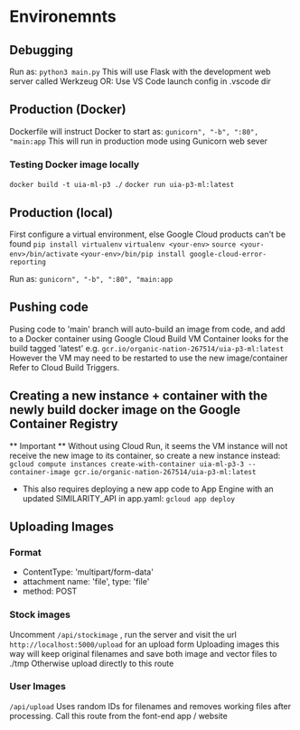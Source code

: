 # Environemnts

## Debugging
Run as:
`python3 main.py`
This will use Flask with the development web server called Werkzeug
OR:
Use VS Code launch config in .vscode dir

## Production (Docker)
Dockerfile will instruct Docker to start as:
`gunicorn", "-b", ":80", "main:app`
This will run in production mode using Gunicorn web sever

### Testing Docker image locally
`docker build -t uia-ml-p3 ./`
`docker run uia-p3-ml:latest`

## Production (local)
First configure a virtual environment, else Google Cloud products can't be found
`pip install virtualenv`
`virtualenv <your-env>`
`source <your-env>/bin/activate`
`<your-env>/bin/pip install google-cloud-error-reporting`

Run as:
`gunicorn", "-b", ":80", "main:app`

## Pushing code
Pusing code to 'main' branch will auto-build an image from code, and add to a Docker container using Google Cloud Build
VM Container looks for the build tagged 'latest' e.g. `gcr.io/organic-nation-267514/uia-p3-ml:latest`
However the VM may need to be restarted to use the new image/container
Refer to Cloud Build Triggers.

## Creating a new instance + container with the newly build docker image on the Google Container Registry
** Important **
Without using Cloud Run, it seems the VM instance will not receive the new image to its container, so create a new instance instead:
`gcloud compute instances create-with-container uia-ml-p3-3 --container-image gcr.io/organic-nation-267514/uia-p3-ml:latest`
 - This also requires deploying a new app code to App Engine with an updated SIMILARITY_API in app.yaml: `gcloud app deploy`

## Uploading Images

### Format
* ContentType: 'multipart/form-data'
* attachment name: 'file', type: 'file'
* method: POST

### Stock images
Uncomment `/api/stockimage` , run the server and visit the url `http://localhost:5000/upload` for an upload form
Uploading images this way will keep original filenames and save both image and vector files to ./tmp
Otherwise upload directly to this route

### User Images
`/api/upload` Uses random IDs for filenames and removes working files after processing.
Call this route from the font-end app / website
